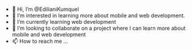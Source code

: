 - 👋 Hi, I’m @EdilianiKumquel
- 👀 I’m interested in learning more about mobile and web development.
- 🌱 I’m currently learning web development
- 💞️ I’m looking to collaborate on a project where I can learn more about mobile and web development
- 📫 How to reach me ...

<!---
EdilianiKumquel/EdilianiKumquel is a ✨ special ✨ repository because its `README.md` (this file) appears on your GitHub profile.
You can click the Preview link to take a look at your changes.
--->
